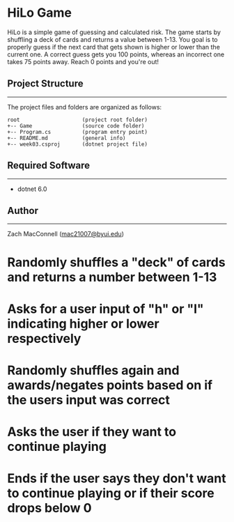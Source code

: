 # HiLo Game
HiLo is a simple game of guessing and calculated risk. The game
starts by shuffling a deck of cards and returns a value between
1-13. You goal is to properly guess if the next card that gets 
shown is higher or lower than the current one. A correct guess
gets you 100 points, whereas an incorrect one takes 75 points 
away. Reach 0 points and you're out!

## Project Structure
---
The project files and folders are organized as follows:
```
root                    (project root folder)
+-- Game                (source code folder)
+-- Program.cs          (program entry point)    
+-- README.md           (general info)
+-- week03.csproj       (dotnet project file)
```

## Required Software
---
* dotnet 6.0

## Author
---
Zach MacConnell (mac21007@byui.edu)

# Randomly shuffles a "deck" of cards and returns a number between 1-13
# Asks for a user input of "h" or "l" indicating higher or lower respectively
# Randomly shuffles again and awards/negates points based on if the users input was correct
# Asks the user if they want to continue playing
# Ends if the user says they don't want to continue playing or if their score drops below 0
